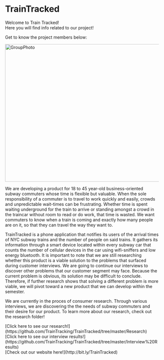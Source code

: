 # TrainTracked
<html>
<body>
    <p>Welcome to Train Tracked!<br> 
    Here you will find info related to our project!</p>
    <p> Get to know the project members below:</p>
    <img src="https://scontent-iad3-1.xx.fbcdn.net/hphotos-xta1/v/t34.0-12/12166439_1008915102505912_274992377_n.jpg?oh=009a1732ba1c210d9afd7713a30ad69e&oe=5630D16F" width="550" height="450" alt="GroupPhoto">
    <p></p>
    <p> We are developing a product for 18 to 45 year-old business-oriented subway commuters whose time is flexible but valuable. When the sole responsibility of a commuter is to travel to work quickly and easily, crowds and unpredictable wait-times can be frustrating. Whether time is spent waiting underground for the train to arrive or standing amongst a crowd in the traincar without room to read or do work, that time is wasted. We want commuters to know when a train is coming and exactly how many people are on it, so that they can travel the way they want to. </p>
    <p> TrainTracked is a phone application that notifies its users of the arrival times of NYC subway trains and the number of people on said trains. It gathers its information through a smart device located within every subway car that counts the number of cellular devices in the car using wifi-sniffers and low energy bluetooth. It is important to note that we are still researching whether this product is a viable solution to the problems that surfaced during customer interviews. We are going to continue our interviews to discover other problems that our customer segment may face. Because the current problem is obvious, its solution may be difficult to conclude. Therefore, if further research shows that solving a different problem is more viable, we will pivot toward a new product that we can develop within the semester.</p>
    <p> We are currently in the proces of consumer research. Through various interviews, we are discovering the the needs of subway commuters and their desire for our product. To learn more about our research, check out the research folder!</p>
[Click here to see our research!](https://github.com/TrainTracking/TrainTracked/tree/master/Research)
<br/>
[Click here to see our interview results!](https://github.com/TrainTracking/TrainTracked/tree/master/Interview%20Results)
<br/>
[Check out our website here!](http://bit.ly/TrainTracked)<br/>

</body>
</html>

